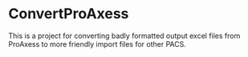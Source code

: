 # ConvertProAxess
This is a project for converting badly formatted output excel files from ProAxess to more friendly import files for other PACS.
